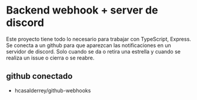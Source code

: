 # Backend webhook + server de discord

Este proyecto tiene todo lo necesario para trabajar con TypeScript, Express.
Se conecta a un github para que aparezcan las notificaciones en un servidor de discord.
Solo cuando se da o retira una estrella y cuando se realiza un issue o cierra o se reabre.

## github conectado

- hcasalderrey/github-webhooks

